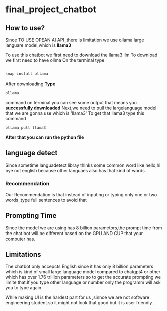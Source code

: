 # final_project_chatbot

## How to use?
Since TO USE OPEAN AI API ,there is limitation we use ollama large languare model,which is **llama3**

To use this chatbot we first need to download the llama3 llm
To download we first need to have ollma 
On the terminal type 

```bash

snap install ollama
```

After downloading **Type**
```bash
ollama
```
command on terminal you can see some output that means you **successfully downloaded**
Next,we need to pull the largelanguage model that we are gonna use which is 'llama3'
To get that llama3 type this command 
```bash
ollama pull llama3
```

**After that you can run the python file**
## language detect

Since sometime languadetect libray thinks some common word like hello,hi bye not english because other languaes also has that kind of words.
### Recommendation
Our Recommendation is that instead of inputing or typing only one or two words ,type full sentences to avoid that

## Prompting Time
Since the model we are using has 8 billion parametors,the prompt time from the chat bot will be different based on the GPU AND CUP that your computer has.
## Limitations 
The chatbot only accepcts English since it has only 8 billion parameters which is kind of small large language model compared to chatgpt4 or other which has over 1.76 trillion parameters
so to get the accurate prompting we limite that.If you type other language or number only the programm will ask you to type again.

While making UI is the hardest part for us ,sinnce we are not software engineering student.so it might not look that good but it is user friendly .

